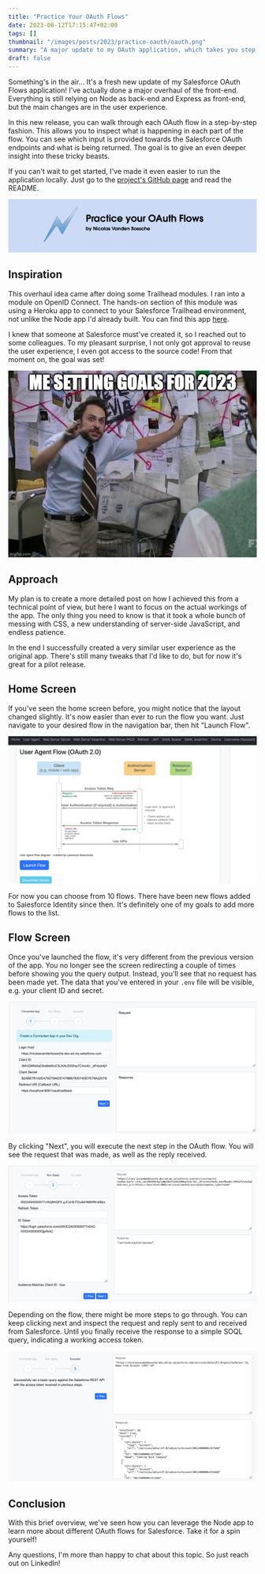 ```yaml
---
title: "Practice Your OAuth Flows"
date: 2023-06-12T17:15:47+02:00
tags: []
thumbnail: "/images/posts/2023/practice-oauth/oauth.png"
summary: "A major update to my OAuth application, which takes you step-by-step through each flow."
draft: false
---
```


Something's in the air... It's a fresh new update of my Salesforce OAuth Flows application! I've actually done a major overhaul of the front-end. Everything is still relying on Node as back-end and Express as front-end, but the main changes are in the user experience.

In this new release, you can walk through each OAuth flow in a step-by-step fashion. This allows you to inspect what is happening in each part of the flow. You can see which input is provided towards the Salesforce OAuth endpoints and what is being returned. The goal is to give an even deeper insight into these tricky beasts.

If you can't wait to get started, I've made it even easier to run the application locally. Just go to the [project's GitHub page](https://github.com/NVandenBossche/salesforce-iam-flows) and read the README.

![Practice Your OAuth Flows, by Nicolas Vanden Bossche](/images/posts/2023/practice-oauth/header.png)

## Inspiration

This overhaul idea came after doing some Trailhead modules. I ran into a module on OpenID Connect. The hands-on section of this module was using a Heroku app to connect to your Salesforce Trailhead environment, not unlike the Node app I'd already built. You can find this app [here](https://openidconnect.herokuapp.com/).

I knew that someone at Salesforce must've created it, so I reached out to some colleagues. To my pleasant surprise, I not only got approval to reuse the user experience, I even got access to the source code! From that moment on, the goal was set!

![A meme with a guy looking frantic next to a wall full of paper and red strings.](/images/posts/2023/practice-oauth/goalsetting.jpg)

## Approach

My plan is to create a more detailed post on how I achieved this from a technical point of view, but here I want to focus on the actual workings of the app. The only thing you need to know is that it took a whole bunch of messing with CSS, a new understanding of server-side JavaScript, and endless patience.

In the end I successfully created a very similar user experience as the original app. There's still many tweaks that I'd like to do, but for now it's great for a pilot release.

## Home Screen

If you've seen the home screen before, you might notice that the layout changed slightly. It's now easier than ever to run the flow you want. Just navigate to your desired flow in the navigation bar, then hit "Launch Flow".

![A screenshot of the application showing the navigation bar and the "Launch Flow" button for the User-Agent flow.](/images/posts/2023/practice-oauth/launchflow.png)

For now you can choose from 10 flows. There have been new flows added to Salesforce Identity since then. It's definitely one of my goals to add more flows to the list.

## Flow Screen

Once you've launched the flow, it's very different from the previous version of the app. You no longer see the screen redirecting a couple of times before showing you the query output. Instead, you'll see that no request has been made yet. The data that you've entered in your `.env` file will be visible, e.g. your client ID and secret.

![A screenshot of the application showing the first step of the User-Agent flow.](/images/posts/2023/practice-oauth/step1.png)

By clicking "Next", you will execute the next step in the OAuth flow. You will see the request that was made, as well as the reply received.

![A screenshot of the application showing the second step of the User-Agent flow, while also showing the request and reply from the previous action.](/images/posts/2023/practice-oauth/step2.png)

Depending on the flow, there might be more steps to go through. You can keep clicking next and inspect the request and reply sent to and received from Salesforce. Until you finally receive the response to a simple SOQL query, indicating a working access token.

![A screenshot of the application showing the final step of the User-Agent flow, showing a successful query execution.](/images/posts/2023/practice-oauth/finalstep.png)

## Conclusion

With this brief overview, we've seen how you can leverage the Node app to learn more about different OAuth flows for Salesforce. Take it for a spin yourself!

Any questions, I'm more than happy to chat about this topic. So just reach out on LinkedIn!
